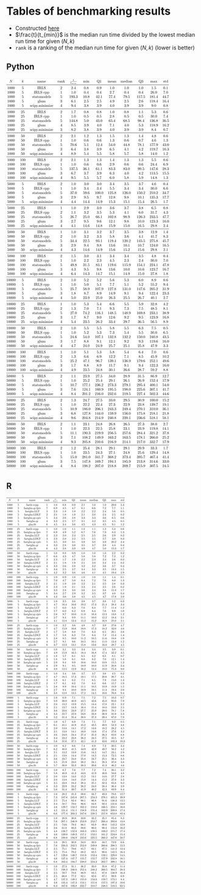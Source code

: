 # Tables of benchmarking results

- Constructed [here](../scripts/table.py)
- $\frac{t}{t_{min}}$ is the median run time divided by the lowest median run time for
  given $(N, k)$
- `rank` is a ranking of the median run time for given $(N, k)$ (lower is
  better)

## Python

![](pyres.png)

## R

![](rres.png)
